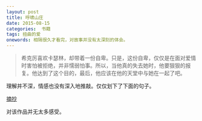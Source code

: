 ```yaml
---
layout: post
title: 呼啸山庄
date: 2015-08-15
categories:  书籍
tags: 扭曲的爱
onewords: 相隔很久才看完，对故事并没有太深刻的体会。
---
```

> 希克厉喜欢卡瑟林，却带着一份自卑。只是，这份自卑，仅仅是在面对爱情时害怕被拒绝，并非懦弱怕事。所以，当他真的失去她时，他要狠狠的报复。他达到了这个目的，最后，他应该在他的天堂中与她在一起了吧。

理解并不深，情感也没有深入地推敲。仅仅划下了下面的句子。

[摘抄](https://www.evernote.com/shard/s626/sh/4e40ce5f-48ee-4d96-9841-6fbc074a1b97/48deac3f7a33a47e2b9b3a1472d81179)

对该作品并无太多感受。
